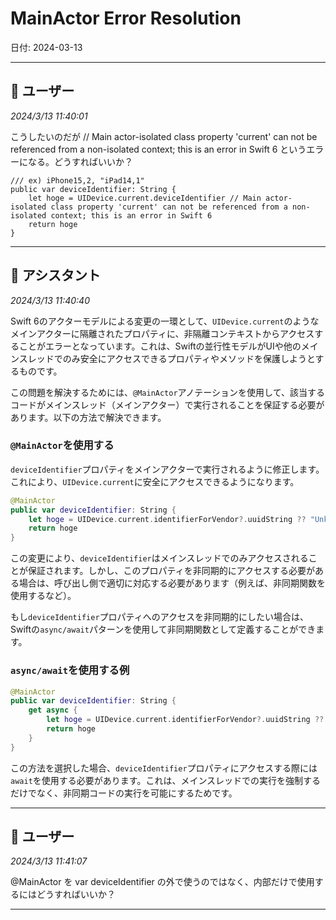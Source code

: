# MainActor Error Resolution

日付: 2024-03-13

---

## 👤 ユーザー
*2024/3/13 11:40:01*

こうしたいのだが // Main actor-isolated class property 'current' can not be referenced from a non-isolated context; this is an error in Swift 6 というエラーになる。どうすればいいか？

    /// ex) iPhone15,2, "iPad14,1"
    public var deviceIdentifier: String {
        let hoge = UIDevice.current.deviceIdentifier // Main actor-isolated class property 'current' can not be referenced from a non-isolated context; this is an error in Swift 6
        return hoge
    }

---

## 🤖 アシスタント
*2024/3/13 11:40:40*

Swift 6のアクターモデルによる変更の一環として、`UIDevice.current`のようなメインアクターに隔離されたプロパティに、非隔離コンテキストからアクセスすることがエラーとなっています。これは、Swiftの並行性モデルがUIや他のメインスレッドでのみ安全にアクセスできるプロパティやメソッドを保護しようとするものです。

この問題を解決するためには、`@MainActor`アノテーションを使用して、該当するコードがメインスレッド（メインアクター）で実行されることを保証する必要があります。以下の方法で解決できます。

### `@MainActor`を使用する

`deviceIdentifier`プロパティをメインアクターで実行されるように修正します。これにより、`UIDevice.current`に安全にアクセスできるようになります。

```swift
@MainActor
public var deviceIdentifier: String {
    let hoge = UIDevice.current.identifierForVendor?.uuidString ?? "Unknown"
    return hoge
}
```

この変更により、`deviceIdentifier`はメインスレッドでのみアクセスされることが保証されます。しかし、このプロパティを非同期的にアクセスする必要がある場合は、呼び出し側で適切に対応する必要があります（例えば、非同期関数を使用するなど）。

もし`deviceIdentifier`プロパティへのアクセスを非同期的にしたい場合は、Swiftの`async/await`パターンを使用して非同期関数として定義することができます。

### `async/await`を使用する例

```swift
@MainActor
public var deviceIdentifier: String {
    get async {
        let hoge = UIDevice.current.identifierForVendor?.uuidString ?? "Unknown"
        return hoge
    }
}
```

この方法を選択した場合、`deviceIdentifier`プロパティにアクセスする際には`await`を使用する必要があります。これは、メインスレッドでの実行を強制するだけでなく、非同期コードの実行を可能にするためです。

---

## 👤 ユーザー
*2024/3/13 11:41:07*

@MainActor を var deviceIdentifier の外で使うのではなく、内部だけで使用するにはどうすればいいか？

---
